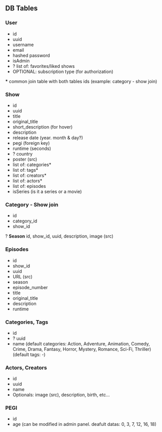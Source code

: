 ## DB Tables

### User
- id
- uuid
- username
- email
- hashed password
- isAdmin
- ? list of: favorites/liked shows
- OPTIONAL: subscription type (for authorization)



__\*__ common join table with both tables ids (example: category - show join)
### Show
- id
- uuid
- title
- original_title
- short_description (for hover)
- description
- release date (year.  month & day?)
- pegi (foreign key)
- runtime (seconds)
- ? country
- poster (src)
- list of: categories*
- list of: tags*
- list of: creators*
- list of: actors*
- list of: episodes
- isSeries (is it a series or a movie)


### Category - Show join
- id
- category_id
- show_id


? **Season**
id, show_id, uuid, description, image (src)


### Episodes
- id
- show_id
- uuid
- URL (src)
- season
- episode_number
- title
- original_title
- description
- runtime


### Categories, Tags
- id
- ? uuid
- name
  (default categories: Action, Adventure, Animation, Comedy, Crime, Drama, Fantasy, Horror, Mystery, Romance, Sci-Fi, Thriller)
  (default tags: -)


### Actors, Creators
- id
- uuid
- name
- Optionals: image (src), description, birth, etc...


### PEGI
- id
- age
  (can be modified in admin panel. deafult datas: 0, 3, 7, 12, 16, 18)
